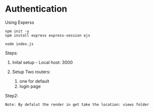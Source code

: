 # Authentication

Using Experss

```
npm init -y
npm install express express-session ejs
```

```
node index.js
```

Steps:

1. Inital setup - Local host: 3000
2. Setup Two routers:

   1. one for default
   2. login page

Step2:

```
Note: By defalut the render in get take the location: views folder
```
